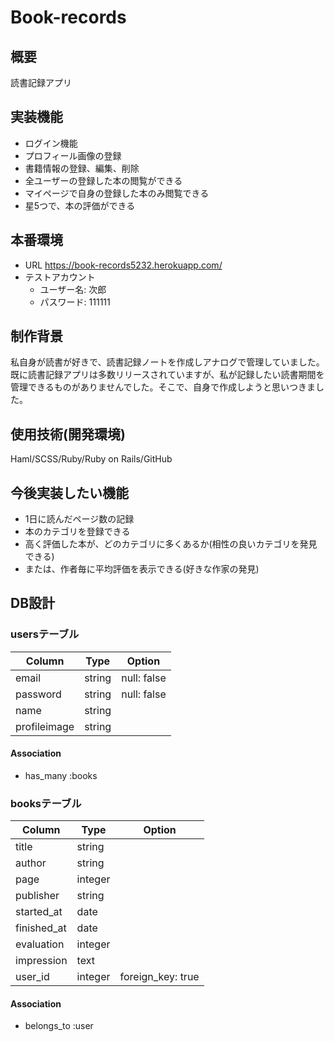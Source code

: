 # Book-records

## 概要
読書記録アプリ
## 実装機能
* ログイン機能
* プロフィール画像の登録
* 書籍情報の登録、編集、削除
* 全ユーザーの登録した本の閲覧ができる
* マイページで自身の登録した本のみ閲覧できる
* 星5つで、本の評価ができる
## 本番環境
* URL https://book-records5232.herokuapp.com/
* テストアカウント
  - ユーザー名: 次郎
  - パスワード: 111111
## 制作背景
私自身が読書が好きで、読書記録ノートを作成しアナログで管理していました。
既に読書記録アプリは多数リリースされていますが、私が記録したい読書期間を管理できるものがありませんでした。そこで、自身で作成しようと思いつきました。
## 使用技術(開発環境)
Haml/SCSS/Ruby/Ruby on Rails/GitHub
## 今後実装したい機能
* 1日に読んだページ数の記録
* 本のカテゴリを登録できる
* 高く評価した本が、どのカテゴリに多くあるか(相性の良いカテゴリを発見できる)
* または、作者毎に平均評価を表示できる(好きな作家の発見)
## DB設計
### usersテーブル
|Column|Type|Option|
|------|----|------|
|email|string|null: false|
|password|string|null: false|
|name|string||
|profileimage|string||
#### Association
* has_many :books
### booksテーブル
|Column|Type|Option|
|------|----|------|
|title|string||
|author|string||
|page|integer||
|publisher|string||
|started_at|date||
|finished_at|date||
|evaluation|integer||
|impression|text||
|user_id|integer|foreign_key: true|
#### Association
* belongs_to :user